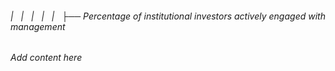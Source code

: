 ###### |   |   |   |   |   ├── Percentage of institutional investors actively engaged with management

*Add content here*